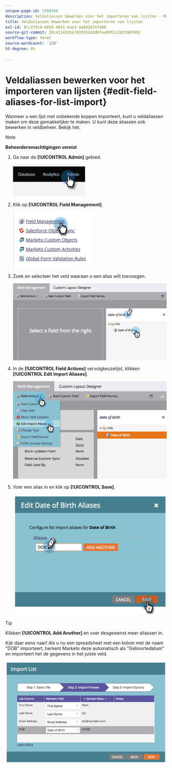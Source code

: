 ```yaml
---
unique-page-id: 2360346
description: Veldaliassen bewerken voor het importeren van lijsten - Marketo-documenten - Productdocumentatie
title: Veldaliassen bewerken voor het importeren van lijsten
exl-id: 0cc2f4c8-6858-4b41-bae3-4a8d267efe88
source-git-commit: 20c41143d1e7839352dddbfea0951c2633987692
workflow-type: tm+mt
source-wordcount: '120'
ht-degree: 0%

---
```


# Veldaliassen bewerken voor het importeren van lijsten {#edit-field-aliases-for-list-import}

Wanneer u een lijst met onbekende koppen importeert, kunt u veldaliassen maken om deze gemakkelijker te maken. U kunt deze aliassen ook bewerken in veldbeheer. Bekijk het.

>[!NOTE]
>
>**Beheerdersmachtigingen vereist**

1. Ga naar de **[!UICONTROL Admin]** gebied.

   ![](assets/edit-field-aliases-for-list-import-1.png)

1. Klik op **[!UICONTROL Field Management]**.

   ![](assets/edit-field-aliases-for-list-import-2.png)

1. Zoek en selecteer het veld waaraan u een alias wilt toevoegen.

   ![](assets/edit-field-aliases-for-list-import-3.png)

1. In de **[!UICONTROL Field Actions]** vervolgkeuzelijst, klikken **[!UICONTROL Edit Import Aliases]**.

   ![](assets/edit-field-aliases-for-list-import-4.png)

1. Voer een alias in en klik op **[!UICONTROL Save]**.

   ![](assets/edit-field-aliases-for-list-import-5.png)

>[!TIP]
>
>Klikken **[!UICONTROL Add Another]** en voer desgewenst meer aliassen in.

Kijk daar eens naar! Als u nu een spreadsheet met een kolom met de naam &quot;DOB&quot; importeert, herkent Marketo deze automatisch als &quot;Geboortedatum&quot; en importeert het de gegevens in het juiste veld.

![](assets/edit-field-aliases-for-list-import-6.png)
